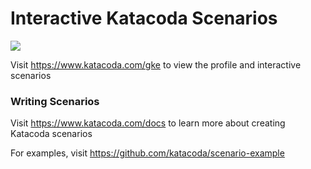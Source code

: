 # Interactive Katacoda Scenarios

[![](http://shields.katacoda.com/katacoda/gke/count.svg)](https://www.katacoda.com/gke "Get your profile on Katacoda.com")

Visit https://www.katacoda.com/gke to view the profile and interactive scenarios

### Writing Scenarios
Visit https://www.katacoda.com/docs to learn more about creating Katacoda scenarios

For examples, visit https://github.com/katacoda/scenario-example
